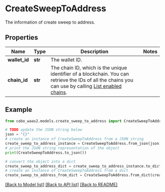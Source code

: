 # CreateSweepToAddress

The information of create sweep to address.

## Properties

Name | Type | Description | Notes
------------ | ------------- | ------------- | -------------
**wallet_id** | **str** | The wallet ID. | 
**chain_id** | **str** | The chain ID, which is the unique identifier of a blockchain. You can retrieve the IDs of all the chains you can use by calling [List enabled chains](https://www.cobo.com/developers/v2/api-references/wallets/list-enabled-chains). | 

## Example

```python
from cobo_waas2.models.create_sweep_to_address import CreateSweepToAddress

# TODO update the JSON string below
json = "{}"
# create an instance of CreateSweepToAddress from a JSON string
create_sweep_to_address_instance = CreateSweepToAddress.from_json(json)
# print the JSON string representation of the object
print(CreateSweepToAddress.to_json())

# convert the object into a dict
create_sweep_to_address_dict = create_sweep_to_address_instance.to_dict()
# create an instance of CreateSweepToAddress from a dict
create_sweep_to_address_from_dict = CreateSweepToAddress.from_dict(create_sweep_to_address_dict)
```
[[Back to Model list]](../README.md#documentation-for-models) [[Back to API list]](../README.md#documentation-for-api-endpoints) [[Back to README]](../README.md)



